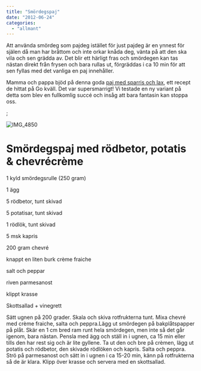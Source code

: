 ```yaml
---
title: "Smördegspaj"
date: "2012-06-24"
categories: 
  - "allmant"
---
```


Att använda smördeg som pajdeg istället för just pajdeg är en ynnest för själen då man har bråttom och inte orkar knåda deg, vänta på att den ska vila och sen grädda av. Det blir ett härligt fras och smördegen kan tas nästan direkt från frysen och bara rullas ut, förgräddas i ca 10 min för att sen fyllas med det vanliga en paj innehåller.

Mamma och pappa bjöd på denna goda [paj med sparris och lax](http://www.svt.se/svt/jsp/Crosslink.jsp?d=154693&a=2768657&ingredients=sparris&av704si=154649&av704ko=-1&showResults=false&lid=&lPos= "Smördegspaj med sparris och lax"), ett recept de hittat på Go kväll. Det var supersmarrigt! Vi testade en ny variant på detta som blev en fullkomlig succé och insåg att bara fantasin kan stoppa oss.

;

![](/static/img/IMG_4850-1024x682.jpg "IMG_4850")

# Smördegspaj med rödbetor, potatis & chevrécrème

1 kyld smördegsrulle (250 gram)

1 ägg

5 rödbetor, tunt skivad

5 potatisar, tunt skivad

1 rödlök, tunt skivad

5 msk kapris

200 gram chevré

knappt en liten burk crème fraiche

salt och peppar

riven parmesanost

klippt krasse

Skottsallad + vinegrett

Sätt ugnen på 200 grader. Skala och skiva rotfrukterna tunt. Mixa chevré med crème fraiche, salta och peppra.Lägg ut smördegen på bakplåtspapper på plåt. Skär en 1 cm bred ram runt hela smördegen, men inte så det går igenom, bara nästan. Pensla med ägg och ställ in i ugnen, ca 15 min eller tills den har rest sig och är lite gyllene. Ta ut den och bre på crèmen, lägg ut potatis och rödbetor, den skivade rödlöken och kapris. Salta och peppra. Strö på parmesanost och sätt in i ugnen i ca 15-20 min, känn på rotfrukterna så de är klara. Klipp över krasse och servera med en skottsallad.
